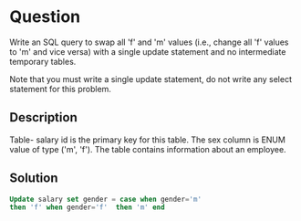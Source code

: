 # Question
Write an SQL query to swap all 'f' and 'm' values (i.e., change all 'f' values to 'm' and vice versa) with a single update statement and no intermediate temporary tables.

Note that you must write a single update statement, do not write any select statement for this problem.

## Description 
Table- salary
id is the primary key for this table.
The sex column is ENUM value of type ('m', 'f').
The table contains information about an employee.
## Solution

``` sql
Update salary set gender = case when gender='m' 
then 'f' when gender='f'  then 'm' end

```